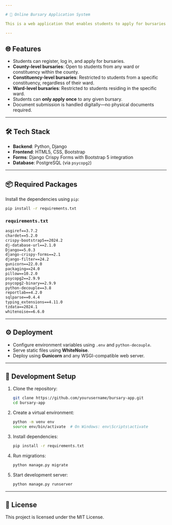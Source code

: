```yaml
---

# 🧾 Online Bursary Application System

This is a web application that enables students to apply for bursaries **online** without the need to submit documents physically. The platform categorizes bursaries by **County**, **Constituency**, and **Ward** levels, enforcing application rules specific to each category.

---
```


## 🌐 Features

* Students can register, log in, and apply for bursaries.
* **County-level bursaries**: Open to students from any ward or constituency within the county.
* **Constituency-level bursaries**: Restricted to students from a specific constituency, regardless of their ward.
* **Ward-level bursaries**: Restricted to students residing in the specific ward.
* Students can **only apply once** to any given bursary.
* Document submission is handled digitally—no physical documents required.

---

## 🛠️ Tech Stack

* **Backend**: Python, Django
* **Frontend**: HTML5, CSS, Bootstrap
* **Forms**: Django Crispy Forms with Bootstrap 5 integration
* **Database**: PostgreSQL (via `psycopg2`)

---

## 📦 Required Packages

Install the dependencies using `pip`:

```bash
pip install -r requirements.txt
```

### `requirements.txt`

```txt
asgiref==3.7.2
chardet==5.2.0
crispy-bootstrap5==2024.2
dj-database-url==2.1.0
Django==5.0.3
django-crispy-forms==2.1
django-filter==24.2
gunicorn==22.0.0
packaging==24.0
pillow==10.2.0
psycopg2==2.9.9
psycopg2-binary==2.9.9
python-decouple==3.8
reportlab==4.2.0
sqlparse==0.4.4
typing_extensions==4.11.0
tzdata==2024.1
whitenoise==6.6.0
```

---

## ⚙️ Deployment

* Configure environment variables using `.env` and `python-decouple`.
* Serve static files using **WhiteNoise**.
* Deploy using **Gunicorn** and any WSGI-compatible web server.

---

## 🚧 Development Setup

1. Clone the repository:

   ```bash
   git clone https://github.com/yourusername/bursary-app.git
   cd bursary-app
   ```

2. Create a virtual environment:

   ```bash
   python -m venv env
   source env/bin/activate  # On Windows: env\Scripts\activate
   ```

3. Install dependencies:

   ```bash
   pip install -r requirements.txt
   ```

4. Run migrations:

   ```bash
   python manage.py migrate
   ```

5. Start development server:

   ```bash
   python manage.py runserver
   ```

---

## 📄 License

This project is licensed under the MIT License.


